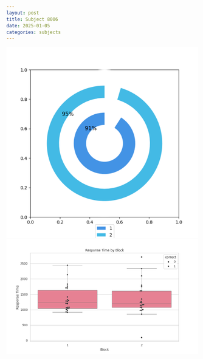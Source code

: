 ```yaml
---
layout: post
title: Subject 8006
date: 2025-01-05
categories: subjects
---
```


![](data/8006/run-11/8006__acc_test.png)
![](data/8006/run-11/8006_rt.png)
